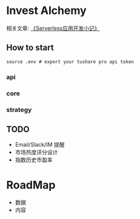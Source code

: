 # Invest Alchemy

相关文章: [《Serverless应用开发小记》](https://www.bmpi.dev/dev/guide-to-serverless/)

## How to start

```
source .env # export your tushare pro api token
```

### api

### core

### strategy

## TODO

- Email/Slack/IM 提醒
- 市场热度评分设计
- 指数历史市盈率

# RoadMap

- 数据
- 内容
